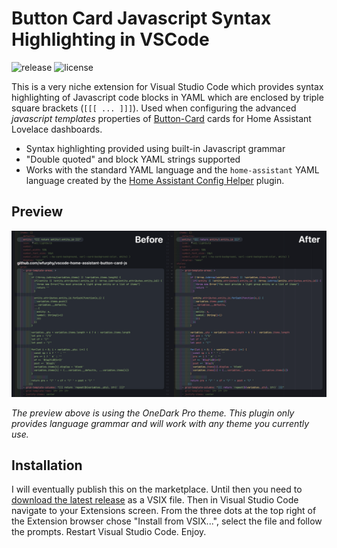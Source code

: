 # Button Card Javascript Syntax Highlighting in VSCode

![release](https://img.shields.io/github/v/release/wfurphy/vscode-home-assistant-button-card-js)
![license](https://img.shields.io/github/license/wfurphy/vscode-home-assistant-button-card-js)

This is a very niche extension for Visual Studio Code which provides syntax highlighting of Javascript code blocks in YAML which are enclosed by triple square brackets (`[[[ ... ]]]`). Used when configuring the advanced _javascript templates_ properties of [Button-Card](https://github.com/custom-cards/button-card) cards for Home Assistant Lovelace dashboards.

* Syntax highlighting provided using built-in Javascript grammar
* "Double quoted" and block YAML strings supported
* Works with the standard YAML language and the `home-assistant` YAML language created by the [Home Assistant Config Helper](https://github.com/keesschollaart81/vscode-home-assistant) plugin.

## Preview

![VSCode BC JS Example](images/vscodebcjs-example.png)

_The preview above is using the OneDark Pro theme. This plugin only provides language grammar and will work with any theme you currently use._

## Installation

I will eventually publish this on the marketplace. Until then you need to [download the latest release](https://github.com/wfurphy/vscode-home-assistant-button-card-js/releases/latest) as a VSIX file. Then in Visual Studio Code navigate to your Extensions screen. From the three dots at the top right of the Extension browser chose "Install from VSIX...", select the file and follow the prompts. Restart Visual Studio Code. Enjoy.
